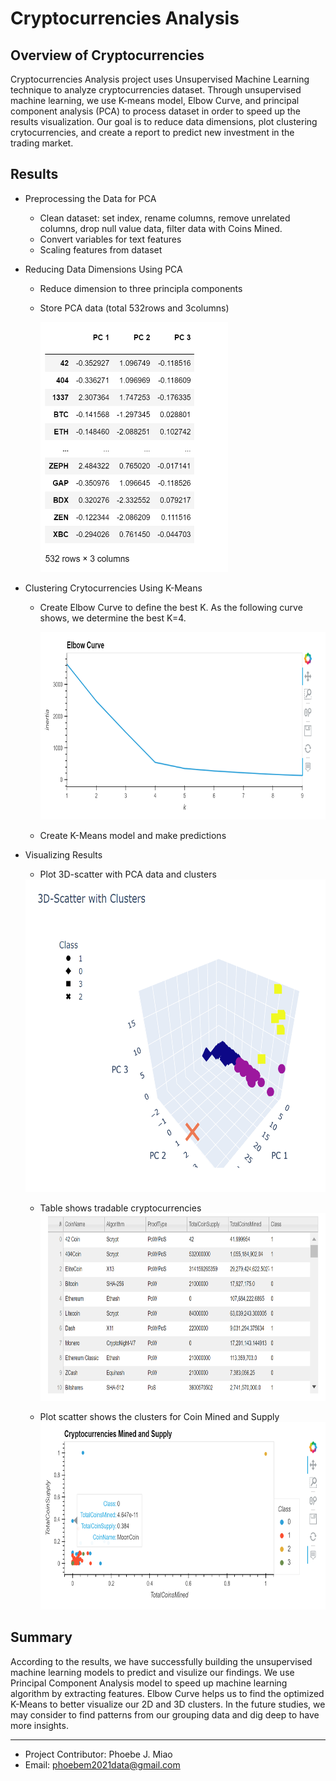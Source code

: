 # Cryptocurrencies Analysis
## Overview of Cryptocurrencies
Cryptocurrencies Analysis project uses Unsupervised Machine Learning technique to analyze cryptocurrencies dataset. Through unsupervised machine learning, we use K-means model, Elbow Curve, and principal component analysis (PCA) to process dataset in order to speed up the results visualization. Our goal is to reduce data dimensions, plot clustering crytocurrencies, and create a report to predict new investment in the trading market.

## Results
- Preprocessing the Data for PCA
  - Clean dataset: set index, rename columns, remove unrelated columns, drop null value data, filter data with Coins Mined.
  - Convert variables for text features
  - Scaling features from dataset
- Reducing Data Dimensions Using PCA
  - Reduce dimension to three principla components
  - Store PCA data (total 532rows and 3columns)
 
    <img src='Resources/images/pca_3components.PNG' width=300, height=400>
    
- Clustering Crytocurrencies Using K-Means
  - Create Elbow Curve to define the best K. As the following curve shows, we determine the best K=4.
    
    <img src='Resources/images/elbow_curve.PNG' width=800 height=300>
    
  - Create K-Means model and make predictions
    
- Visualizing Results
  - Plot 3D-scatter with PCA data and clusters

  <img src='Resources/images/3d_clusters.PNG' width=600 height=500>
  
  - Table shows tradable cryptocurrencies
    <img src='Resources/images/tradable_currencies.PNG' width=800 height=300>
    
  - Plot scatter shows the clusters for Coin Mined and Supply
    <img src='Resources/images/crypto_supply_mined.PNG' width=800 height=300>

## Summary
According to the results, we have successfully building the unsupervised machine learning models to predict and visulize our findings. We use Principal Component Analysis model to speed up machine learning algorithm by extracting features. Elbow Curve helps us to find the optimized K-Means to better visualize our 2D and 3D clusters. In the future studies, we may consider to find patterns from our grouping data and dig deep to have more insights.   

__________________________________________________________________________________________________________________________________________________________________

- Project Contributor: Phoebe J. Miao
- Email: phoebem2021data@gmail.com
